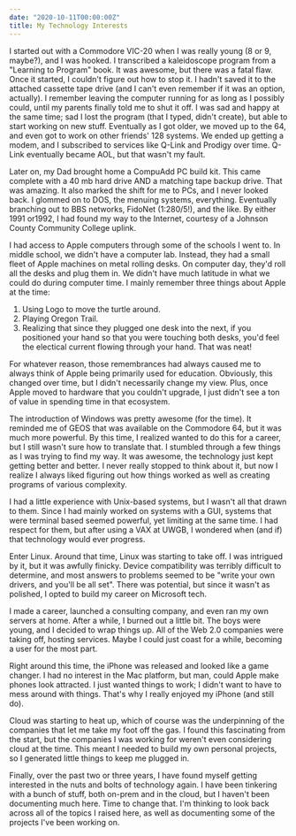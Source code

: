 ```yaml
---
date: "2020-10-11T00:00:00Z"
title: My Technology Interests
---
```


I started out with a Commodore VIC-20 when I was really young (8 or 9, maybe?), and I was hooked.  I transcribed a kaleidoscope program from a "Learning to Program" book.  It was awesome, but there was a fatal flaw.  Once it started, I couldn't figure out how to stop it.  I hadn't saved it to the attached cassette tape drive (and I can't even remember if it was an option, actually).  I remember leaving the computer running for as long as I possibly could, until my parents finally told me to shut it off.  I was sad and happy at the same time; sad I lost the program (that I typed, didn't create), but able to start working on new stuff.  Eventually as I got older, we moved up to the 64, and even got to work on other friends' 128 systems.  We ended up getting a modem, and I subscribed to services like Q-Link and Prodigy over time.  Q-Link eventually became AOL, but that wasn't my fault.

Later on, my Dad brought home a CompuAdd PC build kit. This came complete with a 40 mb hard drive AND a matching tape backup drive.  That was amazing.  It also marked the shift for me to PCs, and I never looked back.  I glommed on to DOS, the menuing systems, everything.  Eventually branching out to BBS networks, FidoNet (1:280/5!), and the like.  By either 1991 or1992, I had found my way to the Internet, courtesy of a Johnson County Community College uplink.

I had access to Apple computers through some of the schools I went to.  In middle school, we didn't have a computer lab.  Instead, they had a small fleet of Apple machines on metal rolling desks. On computer day, they'd roll all the desks and plug them in.  We didn't have much latitude in what we could do during computer time.  I mainly remember three things about Apple at the time:

1. Using Logo to move the turtle around.
2. Playing Oregon Trail.
3. Realizing that since they plugged one desk into the next, if you positioned your hand so that you were touching both desks, you'd feel the electical current flowing through your hand.  That was neat!

For whatever reason, those remembrances had always caused me to always think of Apple being primarily used for education.  Obviously, this changed over time, but I didn't necessarily change my view.  Plus, once Apple moved to hardware that you couldn't upgrade, I just didn't see a ton of value in spending time in that ecosystem.

The introduction of Windows was pretty awesome (for the time).  It reminded me of GEOS that was available on the Commodore 64, but it was much more powerful.  By this time, I realized wanted to do this for a career, but I still wasn't sure how to translate that.  I stumbled through a few things as I was trying to find my way.  It was awesome, the technology just kept getting better and better.  I never really stopped to think about it, but now I realize I always liked figuring out how things worked as well as creating programs of various complexity.

I had a little experience with Unix-based systems, but I wasn't all that drawn to them.  Since I had mainly worked on systems with a GUI, systems that were terminal based seemed powerful, yet limiting at the same time.  I had respect for them, but after using a VAX at UWGB, I wondered when (and if) that technology would ever progress.

Enter Linux.  Around that time, Linux was starting to take off.  I was intrigued by it, but it was awfully finicky.  Device compatibility was terribly difficult to determine, and most answers to problems seemed to be "write your own drivers, and you'll be all set".  There was potential, but since it wasn't as polished, I opted to build my career on Microsoft tech.

I made a career, launched a consulting company, and even ran my own servers at home.  After a while, I burned out a little bit.  The boys were young, and I decided to wrap things up.  All of the Web 2.0 companies were taking off, hosting services.  Maybe I could just coast for a while, becoming a user for the most part.

Right around this time, the iPhone was released and looked like a game changer.  I had no interest in the Mac platform, but man, could Apple make phones look attracted.  I just wanted things to work; I didn't want to have to mess around with things.  That's why I really enjoyed my iPhone (and still do).

Cloud was starting to heat up, which of course was the underpinning of the companies that let me take my foot off the gas. I found this fascinating from the start, but the companies I was working for weren't even considering cloud at the time.  This meant I needed to build my own personal projects, so I generated little things to keep me plugged in.

Finally, over the past two or three years, I have found myself getting interested in the nuts and bolts of technology again.  I have been tinkering with a bunch of stuff, both on-prem and in the cloud, but I haven't been documenting much here.  Time to change that.  I'm thinking to look back across all of the topics I raised here, as well as documenting some of the projects I've been working on.
